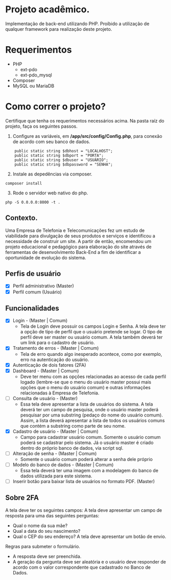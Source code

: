 # Projeto acadêmico.

Implementação de back-end utilizando PHP. Proíbido a utilização de qualquer framework para realização deste projeto.

# Requerimentos
- PHP
    - ext-pdo
    - ext-pdo_mysql
- Composer
- MySQL ou MariaDB

# Como correr o projeto?
Certifique que tenha os requerimentos necessários acima. Na pasta raíz do projeto, faça os seguintes passos.
1. Configure as variáveis, em **/app/src/config/Config.php**, para conexão de acordo com seu banco de dados.
```
    public static string $dbhost = "LOCALHOST";
    public static string $dbport = "PORTA";
    public static string $dbuser = "USUÁRIO";
    public static string $dbpassword = "SENHA";
```
2. Instale as depedências via composer.
```
composer install
```
3. Rode o servidor web nativo do php.
```
php -S 0.0.0.0:8000 -t .
```

## Contexto.
Uma Empresa de Telefonia e Telecomunicações fez um estudo de viabilidade para divulgação de seus
produtos e serviços e identificou a necessidade de construir um site.
A partir de então, encomendou um projeto educacional e pedagógico para elaboração do site através
de ferramentas de desenvolvimento Back-End a fim de identificar a oportunidade de evolução do
sistema.

## Perfis de usuário
- [x] Perfil administrativo (Master)
- [x] Perfil comum (Usuário)

## Funcionalidades
- [x] Login - (Master | Comum)
    - Tela de Login deve possuir os campos Login e
Senha. A tela deve ter a opção de tipo de
perfil que o usuário pretende se logar. O tipo
de perfil deve ser master ou usuário comum.
A tela também deverá ter um link para o
cadastro de usuário.
- [x] Tratamento de erros - (Master | Comum)
    - Tela de erro quando algo inesperado
acontece, como por exemplo, erro na
autenticação do usuário.
- [x] Autenticação de dois fatores (2FA)
- [x] Dashboard - (Master | Comum)
    - Deve ter menu com as opções relacionadas
ao acesso de cada perfil logado (lembre-se
que o menu do usuário master possui mais
opções que o menu do usuário comum) e
outras informações relacionadas à Empresa
de Telefonia.
- [ ] Consulta de usuário - (Master)
    - Essa tela deve apresentar a lista de usuários
do sistema. A tela deverá ter um campo de
pesquisa, onde o usuário master poderá
pesquisar por uma substring (pedaço do
nome do usuário comum). Assim, a lista
deverá apresentar a lista de todos os
usuários comuns que contém a substring
como parte de seu nome.
- [x] Cadastro de usuário - (Master | Comum)
    - Campo para cadastrar usuário comum.
Somente o usuário comum poderá se
cadastrar pelo sistema. Já o usuário master é
criado dentro do próprio banco de dados, via
script sql.
- [ ] Alteração de senha - (Master | Comum)
    - Somente o usuário comum poderá alterar a
senha dele próprio
- [ ] Modelo do banco de dados - (Master | Comum)
    - Essa tela deverá ter uma imagem com a
modelagem do banco de dados utilizada para
este sistema.
- [ ] Inserir botão para baixar lista de usuários no formato PDF. (Master)

## Sobre 2FA
A tela deve ter os seguintes campos:
A tela deve apresentar um campo de resposta para uma das seguintes perguntas:

- Qual o nome da sua mãe?
- Qual a data do seu nascimento?
- Qual o CEP do seu endereço?
A tela deve apresentar um botão de envio.

Regras para submeter o formulário.
- A resposta deve ser preenchida.
- A geração da pergunta deve ser aleatória e o usuário deve responder de acordo com o valor
correspondente que cadastrado no Banco de Dados.
